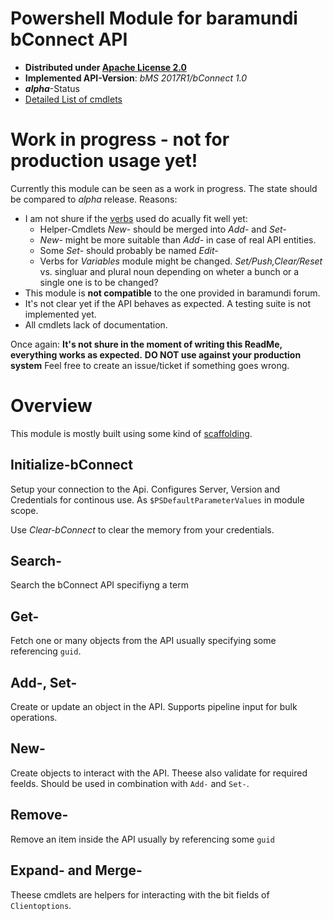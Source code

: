 # Powershell Module for baramundi bConnect API


* **Distributed under [Apache License 2.0](LICENSE.txt)**
* **Implemented API-Version**: *bMS 2017R1/bConnect 1.0*
* ***alpha***-Status
* [Detailed List of cmdlets](Commands.md)

# Work in progress - not for production usage yet!

Currently this module can be seen as a work in progress. The state should be compared to *alpha* release. Reasons:

* I am not shure if the [verbs](https://msdn.microsoft.com/en-us/library/ms714428(v=vs.85).aspx) used do acually fit well yet:
  * Helper-Cmdlets *New-* should be merged into *Add-* and *Set-*
  * *New-* might be more suitable than *Add-* in case of real API entities.
  * Some *Set-* should probably be named *Edit-*
  * Verbs for *Variables* module might be changed.
    *Set/Push,Clear/Reset* vs. singluar and plural noun depending on wheter a bunch or a single one is to be changed?
* This module is **not compatible** to the one provided in baramundi forum.
* It's not clear yet if the API behaves as expected. A testing suite is not implemented yet.
* All cmdlets lack of documentation.

Once again: 
**It's not shure in the moment of writing this ReadMe, everything works as expected.**
**DO NOT use against your production system**
Feel free to create an issue/ticket if something goes wrong.


# Overview

This module is mostly built using some kind of [scaffolding](blob/master/scaffold.ps1).

## Initialize-bConnect

Setup your connection to the Api. Configures Server, Version and Credentials for continous use. As `$PSDefaultParameterValues` in module scope.

Use *Clear-bConnect* to clear the memory from your credentials.

## Search-

Search the bConnect API specifiyng a term

## Get-

Fetch one or many objects from the API usually specifying some referencing `guid`.

## Add-, Set-

Create or update an object in the API. Supports pipeline input for bulk operations.

## New-

Create objects to interact with the API. Theese also validate for required feelds. Should be used in combination with `Add-` and `Set-`.

## Remove-

Remove an item inside the API usually by referencing some `guid`

## Expand- and Merge-

Theese cmdlets are helpers for interacting with the bit fields of `Clientoptions`.



